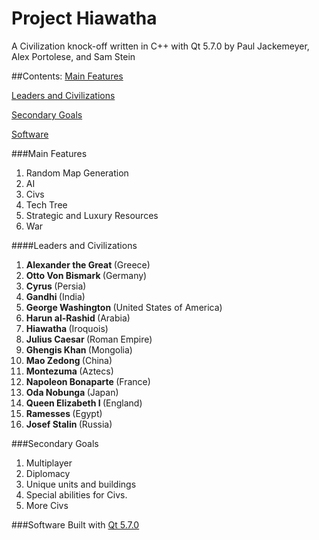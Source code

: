 # Project Hiawatha
A Civilization knock-off written in C++ with Qt 5.7.0 by Paul Jackemeyer, Alex Portolese, and Sam Stein

##Contents:
[Main Features](#main-features)

[Leaders and Civilizations](#leaders-and-civilizations)

[Secondary Goals](#secondary-goals)

[Software](#software)

###Main Features

1. Random Map Generation
2. AI
3. Civs
4. Tech Tree
5. Strategic and Luxury Resources
6. War

####Leaders and Civilizations

1. <b> Alexander the Great </b>(Greece)
2. <b> Otto Von Bismark </b>(Germany)
3. <b> Cyrus </b>(Persia)
4. <b> Gandhi </b>(India)
5. <b> George Washington </b>(United States of America)
6. <b> Harun al-Rashid </b>(Arabia)
7. <b> Hiawatha </b>(Iroquois)
8. <b> Julius Caesar </b>(Roman Empire)
9. <b> Ghengis Khan </b>(Mongolia)
10. <b> Mao Zedong </b>(China)
11. <b> Montezuma </b>(Aztecs)
12. <b> Napoleon Bonaparte </b>(France)
13. <b> Oda Nobunga </b>(Japan)
14. <b> Queen Elizabeth I </b>(England)
15. <b> Ramesses </b>(Egypt)
16. <b> Josef Stalin </b>(Russia)

###Secondary Goals

1. Multiplayer
2. Diplomacy
3. Unique units and buildings
4. Special abilities for Civs.
5. More Civs

###Software
Built with [Qt 5.7.0](https://www.qt.io/download-open-source/)
